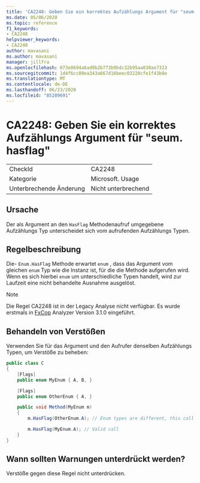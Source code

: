 ```yaml
---
title: 'CA2248: Geben Sie ein korrektes Aufzählungs Argument für "seum. hasflag"'
ms.date: 05/06/2020
ms.topic: reference
f1_keywords:
- CA2248
helpviewer_keywords:
- CA2248
author: mavasani
ms.author: mavasani
manager: jillfra
ms.openlocfilehash: 073e8694a6ad9b2b773b9bdc32b95aa830ae7323
ms.sourcegitcommit: 1d4f6cc80ea343a667d16beec03220cfe1f43b8e
ms.translationtype: MT
ms.contentlocale: de-DE
ms.lasthandoff: 06/23/2020
ms.locfileid: "85289691"
---
```

# <a name="ca2248-provide-correct-enum-argument-to-enumhasflag"></a>CA2248: Geben Sie ein korrektes Aufzählungs Argument für "seum. hasflag"

|||
|-|-|
|CheckId|CA2248|
|Kategorie|Microsoft. Usage|
|Unterbrechende Änderung|Nicht unterbrechend|

## <a name="cause"></a>Ursache

Der als Argument an den `HasFlag` Methodenaufruf umgegebene Aufzählungs Typ unterscheidet sich vom aufrufenden Aufzählungs Typen.

## <a name="rule-description"></a>Regelbeschreibung

Die- `Enum.HasFlag` Methode erwartet `enum` , dass das Argument vom gleichen `enum` Typ wie die Instanz ist, für die die Methode aufgerufen wird. Wenn es sich hierbei `enum` um unterschiedliche Typen handelt, wird zur Laufzeit eine nicht behandelte Ausnahme ausgelöst.

> [!NOTE]
> Die Regel CA2248 ist in der Legacy Analyse nicht verfügbar. Es wurde erstmals in [FxCop](https://www.nuget.org/packages/Microsoft.CodeAnalysis.FxCopAnalyzers) Analyzer Version 3.1.0 eingeführt.

## <a name="how-to-fix-violations"></a>Behandeln von Verstößen

Verwenden Sie für das Argument und den Aufrufer denselben Aufzählungs Typen, um Verstöße zu beheben:

```csharp
public class C
{
    [Flags]
    public enum MyEnum { A, B, }

    [Flags]
    public enum OtherEnum { A, }

    public void Method(MyEnum m)
    {
        m.HasFlag(OtherEnum.A); // Enum types are different, this call will cause an `ArgumentException` to be thrown at runtime

        m.HasFlag(MyEnum.A); // Valid call
    }
}
```

## <a name="when-to-suppress-warnings"></a>Wann sollten Warnungen unterdrückt werden?

Verstöße gegen diese Regel nicht unterdrücken.
